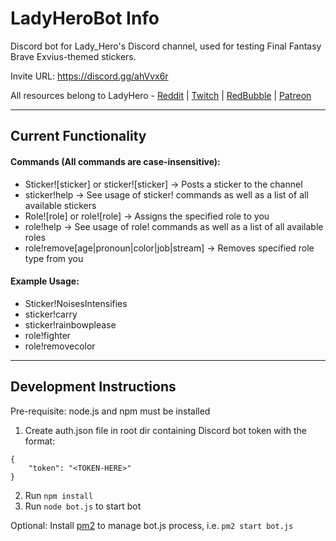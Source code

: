 # LadyHeroBot Info

Discord bot for Lady_Hero's Discord channel, used for testing Final Fantasy Brave Exvius-themed stickers.

Invite URL: https://discord.gg/ahVvx6r

All resources belong to LadyHero - [Reddit](https://www.reddit.com/user/lady_hero) | [Twitch](https://www.twitch.tv/ladyxhero) | [RedBubble](https://www.redbubble.com/people/ladyhero?asc=u) | [Patreon](https://www.patreon.com/ladyhero)

---

## Current Functionality

#### Commands (All commands are case-insensitive):

- Sticker![sticker] or sticker![sticker] → Posts a sticker to the channel
- sticker!help → See usage of sticker! commands as well as a list of all available stickers
- Role![role] or role![role] → Assigns the specified role to you
- role!help → See usage of role! commands as well as a list of all available roles
- role!remove[age|pronoun|color|job|stream] → Removes specified role type from you

#### Example Usage:

- Sticker!NoisesIntensifies
- sticker!carry
- sticker!rainbowplease
- role!fighter
- role!removecolor

---

## Development Instructions

Pre-requisite: node.js and npm must be installed

1. Create auth.json file in root dir containing Discord bot token with the format:
```
{
    "token": "<TOKEN-HERE>"
}
```
2. Run `npm install`
3. Run `node bot.js` to start bot

Optional: Install [pm2](https://pm2.keymetrics.io/) to manage bot.js process, i.e. `pm2 start bot.js`
